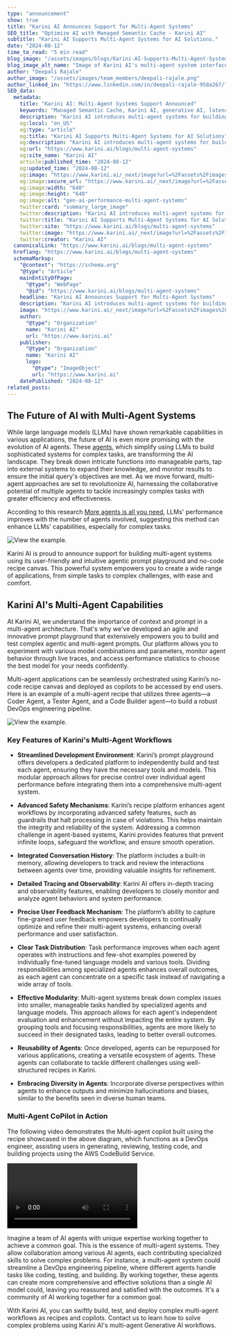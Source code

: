 ```yaml
---
type: "announcement"
show: true
title: "Karini AI Announces Support for Multi-Agent Systems"
SEO_title: "Optimize AI with Managed Semantic Cache - Karini AI"
subtitle: "Karini AI Supports Multi-Agent Systems for AI Solutions."
date: "2024-08-12"
time_to_read: "5 min read"
blog_image: "/assets/images/blogs/Karini-AI-Supports-Multi-Agent-Systems.png"
blog_image_alt_name: "Image of Karini AI's multi-agent system interface, showcasing a no-code recipe canvas for creating complex AI workflows with coder, tester, and code builder agents"
author: "Deepali Rajale"
author_image: "/assets/images/team_members/deepali-rajale.png"
author_linked_in: "https://www.linkedin.com/in/deepali-rajale-958a267/"
SEO_data:
  metadata:
    title: "Karini AI: Multi-Agent Systems Support Announced"
    keywords: "Managed Semantic Cache, Karini AI, generative AI, latency reduction, cost optimization, LLM applications, AI performance"
    description: "Karini AI introduces multi-agent systems for building sophisticated AI solutions using its innovative agentic prompt playground and no-code recipe canvas."
    og:local: "en_US"
    og:type: "article"
    og:title: "Karini AI Supports Multi-Agent Systems for AI Solutions"
    og:description: "Karini AI introduces multi-agent systems for building sophisticated AI solutions using its innovative agentic prompt playground and no-code recipe canvas."
    og:url: "https://www.karini.ai/blogs/multi-agent-systems"
    og:site_name: "Karini AI"
    article:published_time: "2024-08-12"
    og:updated_time: "2024-08-12"
    og:image: "https://www.karini.ai/_next/image?url=%2Fassets%2Fimages%2Fblogs%2FKarini-AI-Supports-Multi-Agent-Systems.png&w=640&q=75"
    og:image:secure_url: "https://www.karini.ai/_next/image?url=%2Fassets%2Fimages%2Fblogs%2FKarini-AI-Supports-Multi-Agent-Systems.png&w=640&q=75"
    og:image:width: "640"
    og:image:height: "640"
    og:image:alt: "gen-ai-performance-multi-agent-systems"
    twitter:card: "summary_large_image"
    twitter:description: "Karini AI introduces multi-agent systems for building sophisticated AI solutions using its innovative agentic prompt playground and no-code recipe canvas."
    twitter:title: "Karini AI Supports Multi-Agent Systems for AI Solutions"
    twitter:site: "https://www.karini.ai/blogs/multi-agent-systems"
    twitter:image: "https://www.karini.ai/_next/image?url=%2Fassets%2Fimages%2Fblogs%2FKarini-AI-Supports-Multi-Agent-Systems.png&w=640&q=75"
    twitter:creator: "Karini AI"
  canonicalLink: "https://www.karini.ai/blogs/multi-agent-systems"
  hreflang: "https://www.karini.ai/blogs/multi-agent-systems"
  schemaMarkup:
    "@context": "https://schema.org"
    "@type": "Article"
    mainEntityOfPage:
      "@type": "WebPage"
      "@id": "https://www.karini.ai/blogs/multi-agent-systems"
    headline: "Karini AI Announces Support for Multi-Agent Systems"
    description: "Karini AI introduces multi-agent systems for building sophisticated AI solutions using its innovative agentic prompt playground and no-code recipe canvas."
    image: "https://www.karini.ai/_next/image?url=%2Fassets%2Fimages%2Fblogs%2FKarini-AI-Supports-Multi-Agent-Systems.png&w=640&q=75"
    author:
      "@type": "Organization"
      name: "Karini AI"
      url: "https://www.karini.ai"
    publisher:
      "@type": "Organization"
      name: "Karini AI"
      logo:
        "@type": "ImageObject"
        url: "https://www.karini.ai"
    datePublished: "2024-08-12"
related_posts:
---
```


## The Future of AI with Multi-Agent Systems

While large language models (LLMs) have shown remarkable capabilities in various applications, the future of AI is even more promising with the evolution of AI agents. These [agents](https://www.karini.ai/blogs/the-evolution-of-ai-agents), which simplify using LLMs to build sophisticated systems for complex tasks, are transforming the AI landscape. They break down intricate functions into manageable parts, tap into external systems to expand their knowledge, and monitor results to ensure the initial query's objectives are met. As we move forward, multi-agent approaches are set to revolutionize AI, harnessing the collaborative potential of multiple agents to tackle increasingly complex tasks with greater efficiency and effectiveness.

According to this research [More agents is all you need](https://arxiv.org/pdf/2402.05120.pdf), LLMs' performance improves with the number of agents involved, suggesting this method can enhance LLMs' capabilities, especially for complex tasks.

![View the example](/assets/images/blogs/multi-agent.drawio.png).

Karini AI is proud to announce support for building multi-agent systems using its user-friendly and intuitive agentic prompt playground and no-code recipe canvas. This powerful system empowers you to create a wide range of applications, from simple tasks to complex challenges, with ease and comfort.

## Karini AI's Multi-Agent Capabilities

At Karini AI, we understand the importance of context and prompt in a multi-agent architecture. That's why we've developed an agile and innovative prompt playground that extensively empowers you to build and test complex agentic and multi-agent prompts. Our platform allows you to experiment with various model combinations and parameters, monitor agent behavior through live traces, and access performance statistics to choose the best model for your needs confidently.

Multi-agent applications can be seamlessly orchestrated using Karini’s no-code recipe canvas and deployed as copilots to be accessed by end users.
Here is an example of a multi-agent recipe that utilizes three agents—a Coder Agent, a Tester Agent, and a Code Builder agent—to build a robust DevOps engineering pipeline.

![View the example](/assets/images/blogs/DevOps-MultiAgent-Recipe.jpeg).

### Key Features of Karini's Multi-Agent Workflows

- **Streamlined Development Environment**: Karini’s prompt playground offers developers a dedicated platform to independently build and test each agent, ensuring they have the necessary tools and models. This modular approach allows for precise control over individual agent performance before integrating them into a comprehensive multi-agent system.

- **Advanced Safety Mechanisms**: Karini’s recipe platform enhances agent workflows by incorporating advanced safety features, such as guardrails that halt processing in case of violations. This helps maintain the integrity and reliability of the system. Addressing a common challenge in agent-based systems, Karini provides features that prevent infinite loops, safeguard the workflow, and ensure smooth operation.

- **Integrated Conversation History**: The platform includes a built-in memory, allowing developers to track and review the interactions between agents over time, providing valuable insights for refinement.

- **Detailed Tracing and Observability**: Karini AI offers in-depth tracing and observability features, enabling developers to closely monitor and analyze agent behaviors and system performance.

- **Precise User Feedback Mechanism**: The platform’s ability to capture fine-grained user feedback empowers developers to continually optimize and refine their multi-agent systems, enhancing overall performance and user satisfaction.

- **Clear Task Distribution**: Task performance improves when each agent operates with instructions and few-shot examples powered by individually fine-tuned language models and various tools. Dividing responsibilities among specialized agents enhances overall outcomes, as each agent can concentrate on a specific task instead of navigating a wide array of tools.

- **Effective Modularity**: Multi-agent systems break down complex issues into smaller, manageable tasks handled by specialized agents and language models. This approach allows for each agent's independent evaluation and enhancement without impacting the entire system. By grouping tools and focusing responsibilities, agents are more likely to succeed in their designated tasks, leading to better overall outcomes.

- **Reusability of Agents**: Once developed, agents can be repurposed for various applications, creating a versatile ecosystem of agents. These agents can collaborate to tackle different challenges using well-structured recipes in Karini.

- **Embracing Diversity in Agents**: Incorporate diverse perspectives within agents to enhance outputs and minimize hallucinations and biases, similar to the benefits seen in diverse human teams.

### Multi-Agent CoPilot in Action

The following video demonstrates the Multi-agent copilot built using the recipe showcased in the above diagram, which functions as a DevOps engineer, assisting users in generating, reviewing, testing code, and building projects using the AWS CodeBuild Service.

<video src="/assets/images/blogs/Multi-Agent-CoPilot.mp4" controls="controls">
</video>

Imagine a team of AI agents with unique expertise working together to achieve a common goal. This is the essence of multi-agent systems. They allow collaboration among various AI agents, each contributing specialized skills to solve complex problems. For instance, a multi-agent system could streamline a DevOps engineering pipeline, where different agents handle tasks like coding, testing, and building. By working together, these agents can create more comprehensive and effective solutions than a single AI model could, leaving you reassured and satisfied with the outcomes. It's a community of AI working together for a common goal.

With Karini AI, you can swiftly build, test, and deploy complex multi-agent workflows as recipes and copilots. Contact us to learn how to solve complex problems using Karini AI's multi-agent Generative AI workflows.
